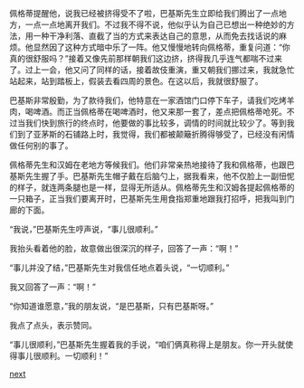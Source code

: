 
佩格蒂提醒他，说我已经被挤得受不了啦，巴基斯先生立即给我们腾出了一点地方，一点一点地离开我们。不过我不得不说，他似乎认为自己已想出一种绝妙的方法，用一种干净利落、直截了当的方式来表达自己的意思，从而免去找话说的麻烦。他显然因了这种方式暗中乐了一阵。他又慢慢地转向佩格蒂，重复问道：“你真的很舒服吗？”接着又像先前那样朝我们这边挤，挤得我几乎连气都喘不过来了。过上一会，他又问了同样的话，接着故伎重演，重又朝我们挪过来，我就急忙站起来，站到踏板上，假装去看四周的景色。在这以后，我就很舒服了。

巴基斯非常殷勤，为了款待我们，他特意在一家酒馆门口停下车子，请我们吃烤羊肉，喝啤酒。而正当佩格蒂在喝啤酒时，他又来那一套了，差点把佩格蒂呛死。不过当我们快到旅行的终点时，他要做的事比较多，调情的时间就比较少了。等到我们到了亚茅斯的石铺路上时，我觉得，我们都被颠簸折腾得够受了，已经没有闲情做任何别的事了。

佩格蒂先生和汉姆在老地方等候我们。他们非常亲热地接待了我和佩格蒂，也跟巴基斯先生握了手。巴基斯先生帽子戴在后脑勺上，据我看来，他不仅脸上一副忸怩的样子，就连两条腿也是一样，显得无所适从。佩格蒂先生和汉姆各提起佩格蒂的一只箱子，正当我们要离开时，巴基斯先生用食指郑重地跟我打招呼，把我叫到门廊的下面。

“我说，”巴基斯先生哼声说，“事儿很顺利。”

我抬头看着他的脸，故意做出很深沉的样子，回答了一声：“啊！”

“事儿并没了结，”巴基斯先生对我信任地点着头说，“一切顺利。”

我又回答了一声：“啊！”

“你知道谁愿意，”我的朋友说，“是巴基斯，只有巴基斯呀。”

我点了点头，表示赞同。

“事儿很顺利，”巴基斯先生握着我的手说，“咱们俩真称得上是朋友。你一开头就使得事儿很顺利。一切顺利！”

[next](page138.md)